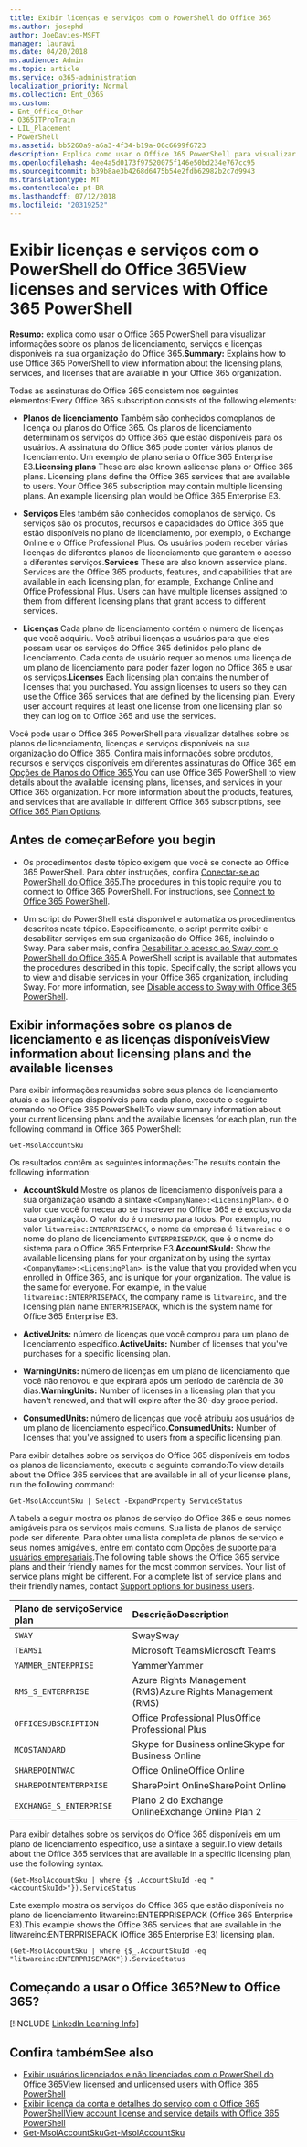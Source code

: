 ```yaml
---
title: Exibir licenças e serviços com o PowerShell do Office 365
ms.author: josephd
author: JoeDavies-MSFT
manager: laurawi
ms.date: 04/20/2018
ms.audience: Admin
ms.topic: article
ms.service: o365-administration
localization_priority: Normal
ms.collection: Ent_O365
ms.custom:
- Ent_Office_Other
- O365ITProTrain
- LIL_Placement
- PowerShell
ms.assetid: bb5260a9-a6a3-4f34-b19a-06c6699f6723
description: Explica como usar o Office 365 PowerShell para visualizar informações sobre os planos de licenciamento, serviços e licenças disponíveis na sua organização do Office 365.
ms.openlocfilehash: 4ee4a5d0173f97520075f146e50bd234e767cc95
ms.sourcegitcommit: b39b8ae3b4268d6475b54e2fdb62982b2c7d9943
ms.translationtype: MT
ms.contentlocale: pt-BR
ms.lasthandoff: 07/12/2018
ms.locfileid: "20319252"
---
```

# <a name="view-licenses-and-services-with-office-365-powershell"></a><span data-ttu-id="0d845-103">Exibir licenças e serviços com o PowerShell do Office 365</span><span class="sxs-lookup"><span data-stu-id="0d845-103">View licenses and services with Office 365 PowerShell</span></span>

<span data-ttu-id="0d845-104">**Resumo:** explica como usar o Office 365 PowerShell para visualizar informações sobre os planos de licenciamento, serviços e licenças disponíveis na sua organização do Office 365.</span><span class="sxs-lookup"><span data-stu-id="0d845-104">**Summary:** Explains how to use Office 365 PowerShell to view information about the licensing plans, services, and licenses that are available in your Office 365 organization.</span></span>
  
<span data-ttu-id="0d845-105">Todas as assinaturas do Office 365 consistem nos seguintes elementos:</span><span class="sxs-lookup"><span data-stu-id="0d845-105">Every Office 365 subscription consists of the following elements:</span></span>

- <span data-ttu-id="0d845-p101">**Planos de licenciamento** Também são conhecidos comoplanos de licença ou planos do Office 365. Os planos de licenciamento determinam os serviços do Office 365 que estão disponíveis para os usuários. A assinatura do Office 365 pode conter vários planos de licenciamento. Um exemplo de plano seria o Office 365 Enterprise E3.</span><span class="sxs-lookup"><span data-stu-id="0d845-p101">**Licensing plans** These are also known aslicense plans or Office 365 plans. Licensing plans define the Office 365 services that are available to users. Your Office 365 subscription may contain multiple licensing plans. An example licensing plan would be Office 365 Enterprise E3.</span></span>
    
- <span data-ttu-id="0d845-p102">**Serviços** Eles também são conhecidos comoplanos de serviço. Os serviços são os produtos, recursos e capacidades do Office 365 que estão disponíveis no plano de licenciamento, por exemplo, o Exchange Online e o Office Professional Plus. Os usuários podem receber várias licenças de diferentes planos de licenciamento que garantem o acesso a diferentes serviços.</span><span class="sxs-lookup"><span data-stu-id="0d845-p102">**Services** These are also known asservice plans. Services are the Office 365 products, features, and capabilities that are available in each licensing plan, for example, Exchange Online and Office Professional Plus. Users can have multiple licenses assigned to them from different licensing plans that grant access to different services.</span></span>
    
- <span data-ttu-id="0d845-p103">**Licenças** Cada plano de licenciamento contém o número de licenças que você adquiriu. Você atribui licenças a usuários para que eles possam usar os serviços do Office 365 definidos pelo plano de licenciamento. Cada conta de usuário requer ao menos uma licença de um plano de licenciamento para poder fazer logon no Office 365 e usar os serviços.</span><span class="sxs-lookup"><span data-stu-id="0d845-p103">**Licenses** Each licensing plan contains the number of licenses that you purchased. You assign licenses to users so they can use the Office 365 services that are defined by the licensing plan. Every user account requires at least one license from one licensing plan so they can log on to Office 365 and use the services.</span></span>
    
<span data-ttu-id="0d845-p104">Você pode usar o Office 365 PowerShell para visualizar detalhes sobre os planos de licenciamento, licenças e serviços disponíveis na sua organização do Office 365. Confira mais informações sobre produtos, recursos e serviços disponíveis em diferentes assinaturas do Office 365 em [Opções de Planos do Office 365](https://go.microsoft.com/fwlink/p/?LinkId=691147).</span><span class="sxs-lookup"><span data-stu-id="0d845-p104">You can use Office 365 PowerShell to view details about the available licensing plans, licenses, and services in your Office 365 organization. For more information about the products, features, and services that are available in different Office 365 subscriptions, see [Office 365 Plan Options](https://go.microsoft.com/fwlink/p/?LinkId=691147).</span></span>

## <a name="before-you-begin"></a><span data-ttu-id="0d845-118">Antes de começar</span><span class="sxs-lookup"><span data-stu-id="0d845-118">Before you begin</span></span>

- <span data-ttu-id="0d845-p105">Os procedimentos deste tópico exigem que você se conecte ao Office 365 PowerShell. Para obter instruções, confira [Conectar-se ao PowerShell do Office 365](connect-to-office-365-powershell.md).</span><span class="sxs-lookup"><span data-stu-id="0d845-p105">The procedures in this topic require you to connect to Office 365 PowerShell. For instructions, see [Connect to Office 365 PowerShell](connect-to-office-365-powershell.md).</span></span>
    
- <span data-ttu-id="0d845-p106">Um script do PowerShell está disponível e automatiza os procedimentos descritos neste tópico. Especificamente, o script permite exibir e desabilitar serviços em sua organização do Office 365, incluindo o Sway. Para saber mais, confira [Desabilitar o acesso ao Sway com o PowerShell do Office 365](disable-access-to-sway-with-office-365-powershell.md).</span><span class="sxs-lookup"><span data-stu-id="0d845-p106">A PowerShell script is available that automates the procedures described in this topic. Specifically, the script allows you to view and disable services in your Office 365 organization, including Sway. For more information, see [Disable access to Sway with Office 365 PowerShell](disable-access-to-sway-with-office-365-powershell.md).</span></span>
    
## <a name="view-information-about-licensing-plans-and-the-available-licenses"></a><span data-ttu-id="0d845-124">Exibir informações sobre os planos de licenciamento e as licenças disponíveis</span><span class="sxs-lookup"><span data-stu-id="0d845-124">View information about licensing plans and the available licenses</span></span>

<span data-ttu-id="0d845-125">Para exibir informações resumidas sobre seus planos de licenciamento atuais e as licenças disponíveis para cada plano, execute o seguinte comando no Office 365 PowerShell:</span><span class="sxs-lookup"><span data-stu-id="0d845-125">To view summary information about your current licensing plans and the available licenses for each plan, run the following command in Office 365 PowerShell:</span></span>
  
```
Get-MsolAccountSku
```

<span data-ttu-id="0d845-126">Os resultados contêm as seguintes informações:</span><span class="sxs-lookup"><span data-stu-id="0d845-126">The results contain the following information:</span></span>
  
- <span data-ttu-id="0d845-p107">**AccountSkuId** Mostre os planos de licenciamento disponíveis para a sua organização usando a sintaxe `<CompanyName>:<LicensingPlan>`.  _<CompanyName>_ é o valor que você forneceu ao se inscrever no Office 365 e é exclusivo da sua organização. O valor do _<LicensingPlan>_ é o mesmo para todos. Por exemplo, no valor `litwareinc:ENTERPRISEPACK`, o nome da empresa é  `litwareinc` e o nome do plano de licenciamento `ENTERPRISEPACK`, que é o nome do sistema para o Office 365 Enterprise E3.</span><span class="sxs-lookup"><span data-stu-id="0d845-p107">**AccountSkuId:** Show the available licensing plans for your organization by using the syntax `<CompanyName>:<LicensingPlan>`.  _<CompanyName>_ is the value that you provided when you enrolled in Office 365, and is unique for your organization. The _<LicensingPlan>_ value is the same for everyone. For example, in the value `litwareinc:ENTERPRISEPACK`, the company name is  `litwareinc`, and the licensing plan name  `ENTERPRISEPACK`, which is the system name for Office 365 Enterprise E3.</span></span>
    
- <span data-ttu-id="0d845-131">**ActiveUnits:** número de licenças que você comprou para um plano de licenciamento específico.</span><span class="sxs-lookup"><span data-stu-id="0d845-131">**ActiveUnits:** Number of licenses that you've purchases for a specific licensing plan.</span></span>
    
- <span data-ttu-id="0d845-132">**WarningUnits:** número de licenças em um plano de licenciamento que você não renovou e que expirará após um período de carência de 30 dias.</span><span class="sxs-lookup"><span data-stu-id="0d845-132">**WarningUnits:** Number of licenses in a licensing plan that you haven't renewed, and that will expire after the 30-day grace period.</span></span>
    
- <span data-ttu-id="0d845-133">**ConsumedUnits:** número de licenças que você atribuiu aos usuários de um plano de licenciamento específico.</span><span class="sxs-lookup"><span data-stu-id="0d845-133">**ConsumedUnits:** Number of licenses that you've assigned to users from a specific licensing plan.</span></span>
    
<span data-ttu-id="0d845-134">Para exibir detalhes sobre os serviços do Office 365 disponíveis em todos os planos de licenciamento, execute o seguinte comando:</span><span class="sxs-lookup"><span data-stu-id="0d845-134">To view details about the Office 365 services that are available in all of your license plans, run the following command:</span></span>
  
```
Get-MsolAccountSku | Select -ExpandProperty ServiceStatus
```

<span data-ttu-id="0d845-p108">A tabela a seguir mostra os planos de serviço do Office 365 e seus nomes amigáveis para os serviços mais comuns. Sua lista de planos de serviço pode ser diferente. Para obter uma lista completa de planos de serviço e seus nomes amigáveis, entre em contato com [Opções de suporte para usuários empresariais](https://support.microsoft.com/gp/support-options-for-business).</span><span class="sxs-lookup"><span data-stu-id="0d845-p108">The following table shows the Office 365 service plans and their friendly names for the most common services. Your list of service plans might be different. For a complete list of service plans and their friendly names, contact [Support options for business users](https://support.microsoft.com/gp/support-options-for-business).</span></span>
  
|<span data-ttu-id="0d845-138">**Plano de serviço**</span><span class="sxs-lookup"><span data-stu-id="0d845-138">**Service plan**</span></span>|<span data-ttu-id="0d845-139">**Descrição**</span><span class="sxs-lookup"><span data-stu-id="0d845-139">**Description**</span></span>|
|:-----|:-----|
| `SWAY` <br/> |<span data-ttu-id="0d845-140">Sway</span><span class="sxs-lookup"><span data-stu-id="0d845-140">Sway</span></span>  <br/> |
| `TEAMS1` <br/> |<span data-ttu-id="0d845-141">Microsoft Teams</span><span class="sxs-lookup"><span data-stu-id="0d845-141">Microsoft Teams</span></span>  <br/> |
| `YAMMER_ENTERPRISE` <br/> |<span data-ttu-id="0d845-142">Yammer</span><span class="sxs-lookup"><span data-stu-id="0d845-142">Yammer</span></span>  <br/> |
| `RMS_S_ENTERPRISE` <br/> |<span data-ttu-id="0d845-143">Azure Rights Management (RMS)</span><span class="sxs-lookup"><span data-stu-id="0d845-143">Azure Rights Management (RMS)</span></span>  <br/> |
| `OFFICESUBSCRIPTION` <br/> |<span data-ttu-id="0d845-144">Office Professional Plus</span><span class="sxs-lookup"><span data-stu-id="0d845-144">Office Professional Plus</span></span>  <br/> |
| `MCOSTANDARD` <br/> |<span data-ttu-id="0d845-145">Skype for Business online</span><span class="sxs-lookup"><span data-stu-id="0d845-145">Skype for Business Online</span></span>  <br/> |
| `SHAREPOINTWAC` <br/> |<span data-ttu-id="0d845-146">Office Online</span><span class="sxs-lookup"><span data-stu-id="0d845-146">Office Online</span></span>  <br/> |
| `SHAREPOINTENTERPRISE` <br/> |<span data-ttu-id="0d845-147">SharePoint Online</span><span class="sxs-lookup"><span data-stu-id="0d845-147">SharePoint Online</span></span>  <br/> |
| `EXCHANGE_S_ENTERPRISE` <br/> |<span data-ttu-id="0d845-148">Plano 2 do Exchange Online</span><span class="sxs-lookup"><span data-stu-id="0d845-148">Exchange Online Plan 2</span></span>  <br/> |
   
<span data-ttu-id="0d845-149">Para exibir detalhes sobre os serviços do Office 365 disponíveis em um plano de licenciamento específico, use a sintaxe a seguir.</span><span class="sxs-lookup"><span data-stu-id="0d845-149">To view details about the Office 365 services that are available in a specific licensing plan, use the following syntax.</span></span>
  
```
(Get-MsolAccountSku | where {$_.AccountSkuId -eq "<AccountSkuId>"}).ServiceStatus
```

<span data-ttu-id="0d845-150">Este exemplo mostra os serviços do Office 365 que estão disponíveis no plano de licenciamento litwareinc:ENTERPRISEPACK (Office 365 Enterprise E3).</span><span class="sxs-lookup"><span data-stu-id="0d845-150">This example shows the Office 365 services that are available in the  litwareinc:ENTERPRISEPACK (Office 365 Enterprise E3) licensing plan.</span></span>
  
```
(Get-MsolAccountSku | where {$_.AccountSkuId -eq "litwareinc:ENTERPRISEPACK"}).ServiceStatus
```

## <a name="new-to-office-365"></a><span data-ttu-id="0d845-151">Começando a usar o Office 365?</span><span class="sxs-lookup"><span data-stu-id="0d845-151">New to Office 365?</span></span>

[!INCLUDE [LinkedIn Learning Info](../common/office/linkedin-learning-info.md)]
   
## <a name="see-also"></a><span data-ttu-id="0d845-152">Confira também</span><span class="sxs-lookup"><span data-stu-id="0d845-152">See also</span></span>

- [<span data-ttu-id="0d845-153">Exibir usuários licenciados e não licenciados com o PowerShell do Office 365</span><span class="sxs-lookup"><span data-stu-id="0d845-153">View licensed and unlicensed users with Office 365 PowerShell</span></span>](view-licensed-and-unlicensed-users-with-office-365-powershell.md)
- [<span data-ttu-id="0d845-154">Exibir licença da conta e detalhes do serviço com o Office 365 PowerShell</span><span class="sxs-lookup"><span data-stu-id="0d845-154">View account license and service details with Office 365 PowerShell</span></span>](view-account-license-and-service-details-with-office-365-powershell.md)
- [<span data-ttu-id="0d845-155">Get-MsolAccountSku</span><span class="sxs-lookup"><span data-stu-id="0d845-155">Get-MsolAccountSku</span></span>](https://go.microsoft.com/fwlink/p/?LinkId=691549)

